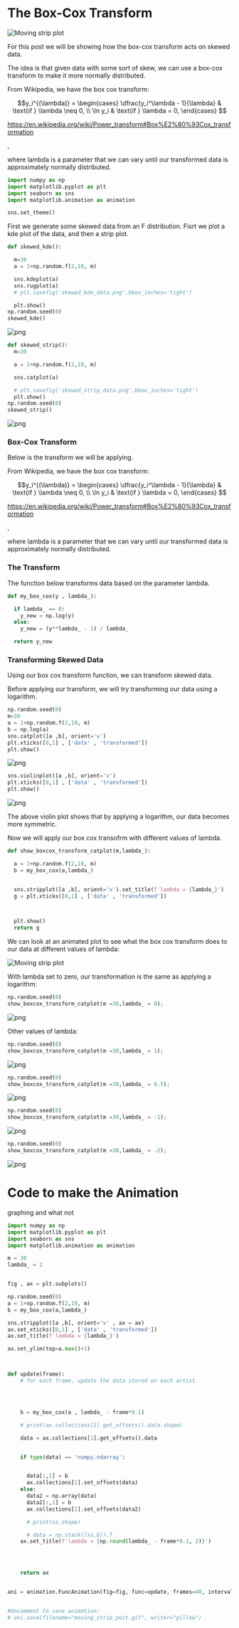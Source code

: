 # The Box-Cox Transform

<img src="moving_strip_post.gif" alt="Moving strip plot"/>


For this post we will be showing how the box-cox transform acts on skewed data.

The idea is that given data with some sort of skew, we can use a box-cox transform to make it more normally distributed.

From Wikipedia, we have the box cox transform:

$$y_i^{(\lambda)} =
\begin{cases}
 \dfrac{y_i^\lambda - 1}{\lambda} & \text{if } \lambda \neq 0, \\
 \ln y_i & \text{if } \lambda = 0,
\end{cases}
$$


https://en.wikipedia.org/wiki/Power_transform#Box%E2%80%93Cox_transformation

,

where lambda is a parameter that we can vary until our transformed data is approximately normally distributed.


```python
import numpy as np
import matplotlib.pyplot as plt
import seaborn as sns
import matplotlib.animation as animation

sns.set_theme()

```

First we generate some skewed data from an F distribution. Fisrt we plot a kde plot of the data, and then a strip plot.


```python
def skewed_kde():

  m=30
  a = 1+np.random.f(2,10, m)

  sns.kdeplot(a)
  sns.rugplot(a)
  # plt.savefig('skewed_kde_data.png',bbox_inches='tight')

  plt.show()
np.random.seed(0)
skewed_kde()
```


    
![png](output_4_0.png)
    



```python
def skewed_strip():
  m=30

  a = 1+np.random.f(2,10, m)

  sns.catplot(a)

  # plt.savefig('skewed_strip_data.png',bbox_inches='tight')
  plt.show()
np.random.seed(0)
skewed_strip()

```


    
![png](output_5_0.png)
    


### Box-Cox Transform


Below is the transform we will be applying.

From Wikipedia, we have the box cox transform:

$$y_i^{(\lambda)} =
\begin{cases}
 \dfrac{y_i^\lambda - 1}{\lambda} & \text{if } \lambda \neq 0, \\
 \ln y_i & \text{if } \lambda = 0,
\end{cases}
$$


https://en.wikipedia.org/wiki/Power_transform#Box%E2%80%93Cox_transformation

,

where lambda is a parameter that we can vary until our transformed data is approximately normally distributed.

### The Transform

The function below transforms data based on the parameter lambda.


```python
def my_box_cox(y , lambda_):

  if lambda_ == 0:
    y_new = np.log(y)
  else:
    y_new = (y**lambda_ - 1) / lambda_

  return y_new
```

### Transforming Skewed Data

Using our box cox transform function, we can transform skewed data.

Before applying our transform, we will try transforming our data using a logarithm.


```python
np.random.seed(0)
m=30
a = 1+np.random.f(2,10, m)
b = np.log(a)
sns.catplot([a ,b], orient='v')
plt.xticks([0,1] , ['data' , 'transformed'])
plt.show()
```


    
![png](output_11_0.png)
    



```python
sns.violinplot([a ,b], orient='v')
plt.xticks([0,1] , ['data' , 'transformed'])
plt.show()
```


    
![png](output_12_0.png)
    


The above violin plot shows that by applying a logarithm, our data becomes more symmetric.

Now we will apply our box cox transofrm with different values of lambda.


```python
def show_boxcox_transform_catplot(m,lambda_):

  a = 1+np.random.f(2,10, m)
  b = my_box_cox(a,lambda_)


  sns.stripplot([a ,b], orient='v').set_title(f'lambda = {lambda_}')
  g = plt.xticks([0,1] , ['data' , 'transformed'])



  plt.show()
  return g
```

We can look at an animated plot to see what the box cox transform does to our data at different values of lambda:

<img src="moving_strip_post.gif" alt="Moving strip plot"/>

With lambda set to zero, our transformation is the same as applying a logarithm:


```python
np.random.seed(0)
show_boxcox_transform_catplot(m =30,lambda_ = 0);

```


    
![png](output_19_0.png)
    


Other values of lambda:


```python
np.random.seed(0)
show_boxcox_transform_catplot(m =30,lambda_ = 1);
```


    
![png](output_21_0.png)
    



```python
np.random.seed(0)
show_boxcox_transform_catplot(m =30,lambda_ = 0.5);
```


    
![png](output_22_0.png)
    



```python
np.random.seed(0)
show_boxcox_transform_catplot(m =30,lambda_ = -1);
```


    
![png](output_23_0.png)
    



```python
np.random.seed(0)
show_boxcox_transform_catplot(m =30,lambda_ = -2);
```


    
![png](output_24_0.png)
    


# Code to make the Animation  

graphing and what not



```python
import numpy as np
import matplotlib.pyplot as plt
import seaborn as sns
import matplotlib.animation as animation
```


```python
m = 30
lambda_ = 2


fig , ax = plt.subplots()

np.random.seed(0)
a = 1+np.random.f(2,10, m)
b = my_box_cox(a,lambda_)

sns.stripplot([a ,b], orient='v' , ax = ax)
ax.set_xticks([0,1] , ['data' , 'transformed'])
ax.set_title(f'lambda = {lambda_}')

ax.set_ylim(top=a.max()+1)



def update(frame):
    # for each frame, update the data stored on each artist.




    b = my_box_cox(a , lambda_ - frame*0.1)

    # print(ax.collections[1].get_offsets().data.shape)

    data = ax.collections[1].get_offsets().data


    if type(data) == 'numpy.ndarray':


      data[:,1] = b
      ax.collections[1].set_offsets(data)
    else:
      data2 = np.array(data)
      data2[:,1] = b
      ax.collections[1].set_offsets(data2)

      # print(xs.shape)

      # data = np.stack([xs,b]).T
    ax.set_title(f'lambda = {np.round(lambda_ - frame*0.1, 2)}')




    return ax


ani = animation.FuncAnimation(fig=fig, func=update, frames=40, interval=100)


#Uncomment to save animation:
# ani.save(filename="moving_strip_post.gif", writer="pillow")
```
